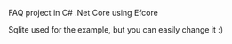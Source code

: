 FAQ project in C# .Net Core using Efcore

Sqlite used for the example, but you can easily change it :)